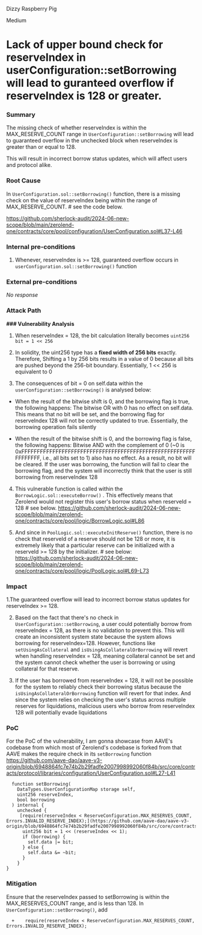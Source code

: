 Dizzy Raspberry Pig

Medium

# Lack of upper bound check for reserveIndex in userConfiguration::setBorrowing will lead to guranteed overflow if reserveIndex is 128 or greater.

### Summary

The missing check of whether reserveIndex is within the MAX_RESERVE_COUNT range in `UserConfiguration::setBorrowing` will lead to guaranteed overflow in the unchecked block when reserveIndex is greater than or equal to 128.

This will result in incorrect borrow status updates, which will affect users and protocol alike.

### Root Cause

In `UserConfiguration.sol::setBorrowing()` function, there is a missing check on the value of reserveIndex being within the range of MAX_RESERVE_COUNT.  # see the code below.

https://github.com/sherlock-audit/2024-06-new-scope/blob/main/zerolend-one/contracts/core/pool/configuration/UserConfiguration.sol#L37-L46

### Internal pre-conditions

1. Whenever, reserveIndex is >= 128, guaranteed overflow occurs in `userConfiguration.sol::setBorrowing()` function

### External pre-conditions

_No response_

### Attack Path

**### Vulnerability Analysis**

1. When reserveIndex = 128,  the bit calculation literally becomes `uint256 bit = 1 << 256`
2.  In solidity, the uint256 type has a **fixed width of 256 bits** exactly. Therefore, Shifting a 1 by 256 bits results in a value of 0 because all bits are pushed beyond the 256-bit boundary. Essentially, 1 << 256 is equivalent to 0

3. The consequences of bit = 0 on self.data within the `userConfiguration::setBorrowing()` is analysed below:
  + When the result of the bitwise shift is 0, and the borrowing flag is true, the following happens:
      The bitwise OR with 0 has no effect on self.data. This means that no bit will be set, and the borrowing flag for reserveIndex 128 will not be correctly updated to true. Essentially, the borrowing operation fails silently

  + When the result of the bitwise shift is 0, and the borrowing flag is false, the following happens:
      Bitwise AND with the complement of 0 (~0 is 0xFFFFFFFFFFFFFFFFFFFFFFFFFFFFFFFFFFFFFFFFFFFFFFFFFFFFFFFFFFFFFFFF, i.e., all bits set to 1) also has no effect. As a result, no bit will be cleared. If the user was borrowing, the function will fail to clear the borrowing flag, and the system will incorrectly think that the user is still borrowing from reserveIndex 128

4.  This vulnerable function is called within the `BorrowLogic.sol::executeBorrow()` . This effectively means that Zerolend would not register this user's borrow status when reserveId = 128 # see below.
https://github.com/sherlock-audit/2024-06-new-scope/blob/main/zerolend-one/contracts/core/pool/logic/BorrowLogic.sol#L86

5. And since in `PoolLogic.sol::executeInitReserve()` function, there is no check that reserveId of a reserve should not be 128 or more, it is extremely likely that a particular reserve can be initialized with  a reserveId >= 128 by the initializer. # see below:
https://github.com/sherlock-audit/2024-06-new-scope/blob/main/zerolend-one/contracts/core/pool/logic/PoolLogic.sol#L69-L73

### Impact

1.The guaranteed overflow will lead to incorrect borrow status updates for reserveIndex >= 128.

2. Based on the fact that there's no check in `UserConfiguration::setBorrowing`, a user could potentially borrow from reserveIndex = 128, as there is no validation to prevent this. This will create an inconsistent system state because the system allows borrowing for reserveIndex=128. However, functions like `setUsingAsCollateral` and `isUsingAsCollateralOrBorrowing` will revert when handling reserveIndex = 128, meaning collateral cannot be set and the system cannot check whether the user is borrowing or using collateral for that reserve.

3. If the user has borrowed from reserveIndex = 128, it will not be possible for the system to reliably check their borrowing status because the `isUsingAsCollateralOrBorrowing` function will revert for that index. And since the system relies on checking the user's status across multiple reserves for liquidations, malicious users who borrow from reserveIndex 128 will potentially evade liquidations

### PoC

For the PoC of the vulnerability, I am gonna showcase from AAVE's codebase from which most of Zerolend's codebase is forked from that AAVE makes the require check in its `setBorrowing` function
https://github.com/aave-dao/aave-v3-origin/blob/6948864fc7e74b2b29fadfe2007998992060f84b/src/core/contracts/protocol/libraries/configuration/UserConfiguration.sol#L27-L41

```solidity
  function setBorrowing(
    DataTypes.UserConfigurationMap storage self,
    uint256 reserveIndex,
    bool borrowing
  ) internal {
    unchecked {
     [require(reserveIndex < ReserveConfiguration.MAX_RESERVES_COUNT, Errors.INVALID_RESERVE_INDEX);](https://github.com/aave-dao/aave-v3-origin/blob/6948864fc7e74b2b29fadfe2007998992060f84b/src/core/contracts/protocol/libraries/configuration/UserConfiguration.sol#L33)
      uint256 bit = 1 << (reserveIndex << 1);
      if (borrowing) {
        self.data |= bit;
      } else {
        self.data &= ~bit;
      }
    }
}
```

### Mitigation

Ensure that the reserveIndex passed to setBorrowing is within the MAX_RESERVES_COUNT range, and is less than 128. 
In `UserConfiguration::setBorrowing()`, add
```solidity
  +    require(reserveIndex < ReserveConfiguration.MAX_RESERVES_COUNT, Errors.INVALID_RESERVE_INDEX);
```